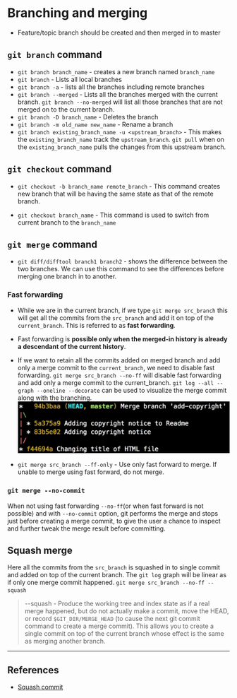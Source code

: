 # Branching and merging

* Feature/topic branch should be created and then merged in to master

## `git branch` command

* `git branch branch_name` - creates a new branch named `branch_name`
* `git branch` - Lists all local branches
* `git branch -a` - lists all the branches including remote branches
* `git branch --merged` - Lists all the branches merged with the current branch. `git branch --no-merged` will list all those branches that are not merged on to the current branch.
* `git branch -D branch_name` - Deletes the branch
* `git branch -m old_name new_name` - Rename a branch
* `git branch existing_branch_name -u <upstream_branch>` - This makes the `existing_branch_name` track the `upstream_branch`. `git pull`  when on the `existing_branch_name` pulls the changes from this upstream branch.

## `git checkout` command

* `git checkout -b branch_name remote_branch` - This command creates new branch that will be having the same state as that of the remote branch.

* `git checkout branch_name` - This command is used to switch from current branch to the `branch_name`

## `git merge` command

* `git diff/difftool branch1 branch2` - shows the  difference between the two branches. We can use this command to see the differences before merging one branch in to another.

### Fast forwarding

* While we are in the current branch, if we type `git merge src_branch` this will get all the commits from the `src_branch` and add it on top of the `current_branch`. This is referred to as **fast forwarding**.

* Fast forwarding is **possible only when the merged-in history is already a descendant of the current history**.

* If we want to retain all the commits added on merged branch and add only a merge commit to the `current_branch`, we need to disable fast forwarding. `git merge src_branch --no-ff` will disable fast forwarding and add only a merge commit to the current_branch. `git log --all --graph --oneline --decorate` can be used to visualize the merge commit along with the branching.
![Merge without fastforwarding](images/git_merge_no_ff.png)

* `git merge src_branch --ff-only` - Use only fast forward to merge. If unable to merge using fast forward, do not merge.

### `git merge --no-commit`

When not using fast forwarding `--no-ff`(or when fast forward is not possible) and with `--no-commit` option, git performs the merge and stops just before creating a merge commit, to give the user a chance to inspect and further tweak the merge result before committing.

## Squash merge

Here all the commits from the `src_branch` is squashed in to single commit and added on top of the current branch. The `git log` graph will be linear as if only one merge commit happened. `git merge src_branch --no-ff --squash`

> --squash - Produce the working tree and index state as if a real merge happened, but do not actually make a commit, move the HEAD, or record `$GIT_DIR/MERGE_HEAD` (to cause the next git commit command to create a merge commit). This allows you to create a single commit on top of the current branch whose effect is the same as merging another branch.

---

## References

* [Squash commit](https://stackoverflow.com/questions/5308816/how-to-use-git-merge-squash)
